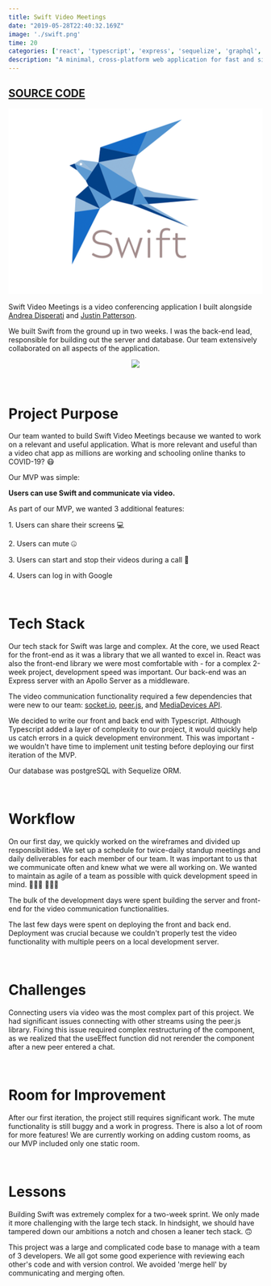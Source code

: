 ```yaml
---
title: Swift Video Meetings
date: "2019-05-28T22:40:32.169Z"
image: './swift.png'
time: 20
categories: ['react', 'typescript', 'express', 'sequelize', 'graphql', 'socket.io', 'docker', 'heroku', 'cloudinary', 'pwa', 'peer.js', 'sass']
description: "A minimal, cross-platform web application for fast and simple video conferencing."
---
```


## [SOURCE CODE](https://github.com/ajustinpatterson/Swift-Video-Meetings)

<p align="center">
  <img src="./swift.png" />
</p>

Swift Video Meetings is a video conferencing application I built alongside [Andrea Disperati](https://github.com/Andrea-Dispe) and [Justin Patterson](https://github.com/ajustinpatterson).

We built Swift from the ground up in two weeks. I was the back-end lead, responsible for building out the server and database. Our team extensively collaborated on all aspects of the application.

<p align="center">
  <img src="./SwiftDemo.gif" />
</p>

<br />

# Project Purpose

Our team wanted to build Swift Video Meetings because we wanted to work on a relevant and useful application. What is more relevant and useful than a video chat app as millions are working and schooling online thanks to COVID-19? 😷

Our MVP was simple:

<strong>Users can use Swift and communicate via video.</strong>

As part of our MVP, we wanted 3 additional features:

<p>
  1. Users can share their screens 💻
</p>

<p>
  2. Users can mute 🤐
</p>

<p>
  3. Users can start and stop their videos during a call 🛑
</p>

<p>
  4. Users can log in with Google
</p>

<br />


# Tech Stack

Our tech stack for Swift was large and complex. At the core, we used React for the front-end as it was a library that we all wanted to excel in. React was also the front-end library we were most comfortable with - for a complex 2-week project, development speed was important. Our back-end was an Express server with an Apollo Server as a middleware.

The video communication functionality required a few dependencies that were new to our team: [socket.io](https://socket.io/), [peer.js](https://peerjs.com/), and [MediaDevices API](https://developer.mozilla.org/en-US/docs/Web/API/MediaDevices).

We decided to write our front and back end with Typescript. Although Typescript added a layer of complexity to our project, it would quickly help us catch errors in a quick development environment. This was important - we wouldn't have time to implement unit testing before deploying our first iteration of the MVP.

Our database was postgreSQL with Sequelize ORM.

<br />

# Workflow

On our first day, we quickly worked on the wireframes and divided up responsibilities. We set up a schedule for twice-daily standup meetings and daily deliverables for each member of our team. It was important to us that we communicate often and knew what we were all working on. We wanted to maintain as agile of a team as possible with quick development speed in mind. 🏃🏻‍♀️ 🏃🏻‍♂️

The bulk of the development days were spent building the server and front-end for the video communication functionalities.

The last few days were spent on deploying the front and back end. Deployment was crucial because we couldn't properly test the video functionality with multiple peers on a local development server.

<br />

# Challenges

Connecting users via video was the most complex part of this project. We had significant issues connecting with other streams using the peer.js library. Fixing this issue required complex restructuring of the component, as we realized that the useEffect function did not rerender the component after a new peer entered a chat.

<br />

# Room for Improvement

After our first iteration, the project still requires significant work. The mute functionality is still buggy and a work in progress. There is also a lot of room for more features! We are currently working on adding custom rooms, as our MVP included only one static room.

<br />

# Lessons

Building Swift was extremely complex for a two-week sprint. We only made it more challenging with the large tech stack. In hindsight, we should have tampered down our ambitions a notch and chosen a leaner tech stack. 🙃

This project was a large and complicated code base to manage with a team of 3 developers. We all got some good experience with reviewing each other's code and with version control. We avoided 'merge hell' by communicating and merging often.

